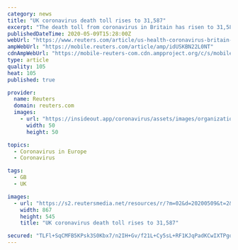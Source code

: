 ```yaml
---
category: news
title: "UK coronavirus death toll rises to 31,587"
excerpt: "The death toll from coronavirus in Britain has risen to 31,587, an increase of 346 in a 24-hour period, Transport Minister Grant Shapps said at the government's daily news briefing."
publishedDateTime: 2020-05-09T15:28:00Z
webUrl: "https://www.reuters.com/article/us-health-coronavirus-britain-toll-idUSKBN22L0NT"
ampWebUrl: "https://mobile.reuters.com/article/amp/idUSKBN22L0NT"
cdnAmpWebUrl: "https://mobile-reuters-com.cdn.ampproject.org/c/s/mobile.reuters.com/article/amp/idUSKBN22L0NT"
type: article
quality: 105
heat: 105
published: true

provider:
  name: Reuters
  domain: reuters.com
  images:
    - url: "https://insideout.app/coronavirus/assets/images/organizations/reuters.com-50x50.jpg"
      width: 50
      height: 50

topics:
  - Coronavirus in Europe
  - Coronavirus

tags:
  - GB
  - UK

images:
  - url: "https://s2.reutersmedia.net/resources/r/?m=02&d=20200509&t=2&i=1518044322&w=&fh=545px&fw=&ll=&pl=&sq=&r=LYNXMPEG480KD"
    width: 867
    height: 545
    title: "UK coronavirus death toll rises to 31,587"

secured: "TLFl+SqCMFB5KPsk3S0Kbx7/n2IH+Gv/f21L+Cy5sL+RF1KJqPadKCwIXTPgoQQpr+pzalDGwdVQwmlqKFTzNGMRImvmnCX8TsdT6UkDMEOSQQk8FLRI7ZUjgRT2+vA9DRz3avTO5Uggg+cQ6EaFA7P1dHZkkAg5AonDP88ro+nfKcRkP/ovC5jvkNUWFwCHHNUSDD4KYm4v63aOdveXVwoKBxpEc+N8N3lcVz/Uoz+E8PbqD6Fkir0bLsPx3kqWxJDiTChl2Jk7RRgb5i7rhE2qt+9bI78V7F+HhliI5bymv72MeimMDxt4ZlEYwWEd1XaK1C96sciCcUST+D9NLK/VISNE7n8IKUqvtkwaaGGUMBz9CpMZZc7+81MO+8y8ky2P7orOtRZeHNdQZHH+cXsiQeFaaLN79Aqz2s8hpVcg9nA/q8yNLNfT5bhervZOlIZN28btPvLn9YZgvZ9+mbKqOBLPlRTmK5u6P6mu/PA=;uHVB1sbuupeVOXS/rL+qMQ=="
---
```


